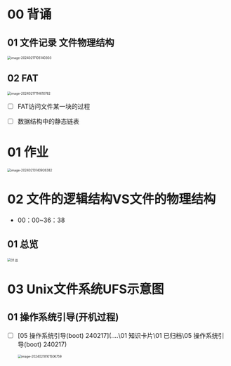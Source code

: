 # 00 背诵



## 01 文件记录 文件物理结构

<img src="https://cvp.oss-cn-shanghai.aliyuncs.com/picgo/202402171051525.png" alt="image-20240217105140303" style="zoom:50%;" />

## 02 FAT 

<img src="https://cvp.oss-cn-shanghai.aliyuncs.com/picgo/202402171146951.png" alt="image-20240217114610782" style="zoom:50%;" />

- [ ] FAT访问文件某一块的过程
- [ ] 数据结构中的静态链表



# 01 作业

<img src="https://cvp.oss-cn-shanghai.aliyuncs.com/picgo/202402131409451.png" alt="image-20240213140926382" style="zoom:50%;" />



# 02 文件的逻辑结构VS文件的物理结构

* 00：00~36：38

## 01 总览



<img src="https://cvp.oss-cn-shanghai.aliyuncs.com/picgo/202402170931779.png" alt="01 总" style="zoom:50%;" />



# 03 Unix文件系统UFS示意图



## 01 操作系统引导(开机过程)

- [ ] [05 操作系统引导(boot) 240217](..\..\01 知识卡片\01 已归档\05 操作系统引导(boot) 240217) 

  <img src="https://cvp.oss-cn-shanghai.aliyuncs.com/picgo/202402181015949.png" alt="image-20240218101506759" style="zoom:50%;" />
